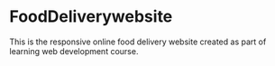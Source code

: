 # FoodDeliverywebsite
This is the responsive online food delivery website created as part of learning web development course.
